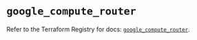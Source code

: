 # `google_compute_router`

Refer to the Terraform Registry for docs: [`google_compute_router`](https://registry.terraform.io/providers/hashicorp/google-beta/6.36.0/docs/resources/google_compute_router).
